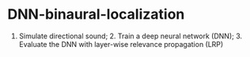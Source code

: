 # DNN-binaural-localization
1. Simulate directional sound; 2. Train a deep neural network (DNN); 3. Evaluate the DNN with layer-wise relevance propagation (LRP)
